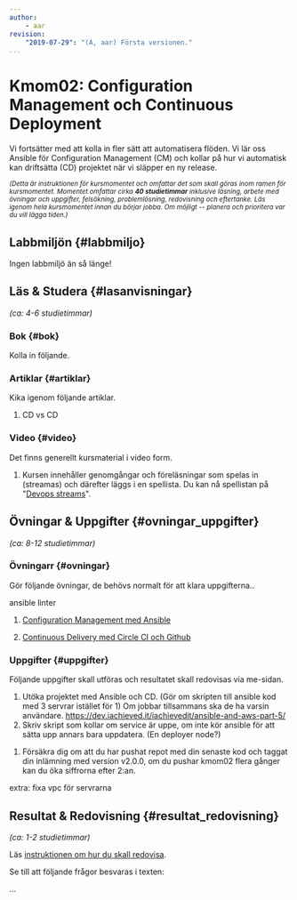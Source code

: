 ```yaml
---
author:
    - aar
revision:
    "2019-07-29": "(A, aar) Första versionen."
...
```

Kmom02: Configuration Management och Continuous Deployment
==================================

Vi fortsätter med att kolla in fler sätt att automatisera flöden. Vi lär oss Ansible för Configuration Management (CM) och kollar på hur vi automatisk kan driftsätta (CD) projektet när vi släpper en ny release. 



<!-- more -->

<small><i>(Detta är instruktionen för kursmomentet och omfattar det som skall göras inom ramen för kursmomentet. Momentet omfattar cirka **40 studietimmar** inklusive läsning, arbete med övningar och uppgifter, felsökning, problemlösning, redovisning och eftertanke. Läs igenom hela kursmomentet innan du börjar jobba. Om möjligt -- planera och prioritera var du vill lägga tiden.)</i></small>



Labbmiljön  {#labbmiljo}
---------------------------------

Ingen labbmiljö än så länge!



Läs & Studera  {#lasanvisningar}
---------------------------------

*(ca: 4-6 studietimmar)*



### Bok {#bok}

Kolla in följande.



### Artiklar {#artiklar}

Kika igenom följande artiklar.

1. CD vs CD


### Video {#video}

Det finns generellt kursmaterial i video form.


1. Kursen innehåller genomgångar och föreläsningar som spelas in (streamas) och därefter läggs i en spellista. Du kan nå spellistan på "[Devops streams]()".



Övningar & Uppgifter  {#ovningar_uppgifter}
-------------------------------------------

*(ca: 8-12 studietimmar)*


### Övningarr {#ovningar}

Gör följande övningar, de behövs normalt för att klara uppgifterna..

ansible linter

1. [Configuration Management med Ansible]()

1. [Continuous Delivery med Circle CI och Github]()



### Uppgifter {#uppgifter}

Följande uppgifter skall utföras och resultatet skall redovisas via me-sidan.

1. Utöka projektet med Ansible och CD. (Gör om skripten till ansible kod med 3 servrar istället för 1)
Om jobbar tillsammans ska de ha varsin användare. https://dev.iachieved.it/iachievedit/ansible-and-aws-part-5/
1. Skriv skript som kollar om service är uppe, om inte kör ansible för att sätta upp annars bara uppdatera. (En deployer node?)

<!-- 1. Lägg till något i koden. -->

1. Försäkra dig om att du har pushat repot med din senaste kod och taggat din inlämning med version v2.0.0, om du pushar kmom02 flera gånger kan du öka siffrorna efter 2:an.


extra: fixa vpc för servrarna


Resultat & Redovisning  {#resultat_redovisning}
-----------------------------------------------

*(ca: 1-2 studietimmar)*

Läs [instruktionen om hur du skall redovisa](./../redovisa).

Se till att följande frågor besvaras i texten:

...